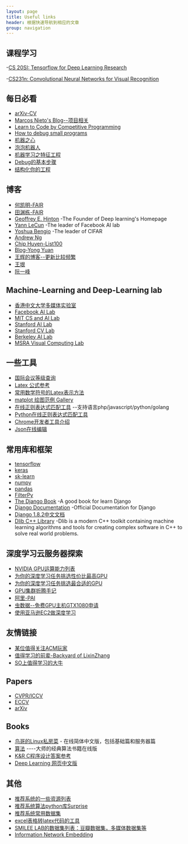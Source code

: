 ```yaml
---
layout: page
title: Useful links
header: 根据快速导航到相应的文章
group: navigation
---
```



## 课程学习

-[CS 20SI: Tensorflow for Deep Learning Research](https://web.stanford.edu/class/cs20si/)

-[CS231n: Convolutional Neural Networks for Visual Recognition](http://cs231n.stanford.edu/syllabus.html)


## 每日必看

- [arXiv-CV](https://arxiv.org/list/cs.CV/recent)
- [Marcos Nieto's Blog--项目相关](https://marcosnietoblog.wordpress.com/2016/07/27/real-time-vehicle-detection-and-lane-detection-for-adas/)
- [Learn to Code by Competitive Programming](http://blog.hackerearth.com/2013/09/competitive-programming-getting-started_11.html)
- [How to debug small programs](https://ericlippert.com/2014/03/05/how-to-debug-small-programs/)
- [机器之心](http://www.jiqizhixin.com/)
- [泡泡机器人](http://www.slamcn.org/index.php/%E9%A6%96%E9%A1%B5)
- [机器学习之特征工程](http://www.csuldw.com/2015/10/24/2015-10-24%20feature%20engineering/)
- [Debug的基本步骤](http://www.jiuzhang.com/qa/3815/)
- [结构化你的工程](http://pythonguidecn.readthedocs.io/zh/latest/writing/structure.html)


## 博客
- [何凯明-FAIR](http://kaiminghe.com/)
- [田渊栋-FAIR](http://yuandong-tian.com/)
- [Geoffrey E. Hinton](http://www.cs.toronto.edu/~hinton/) -The Founder of Deep learning's Homepage
- [Yann LeCun](http://yann.lecun.com) -The leader of Facebook AI lab
- [Yoshua Bengio](http://www.iro.umontreal.ca/~bengioy/yoshua_en/index.html) -The leader of CIFAR
- [Andrew Ng](http://www.andrewng.org) 
- [Chip Huyen-List100](https://huyenchip.com/list-100/)
- [Blog-Yong Yuan](http://yongyuan.name/blog/)
- [王辉的博客--更新比较频繁](http://hui-wang.info/)
- [王垠](http://www.yinwang.org/)
- [阮一峰](http://www.ruanyifeng.com/blog/)



## Machine-Learning and Deep-Learning lab
- [香港中文大学多媒体实验室 ](http://mmlab.ie.cuhk.edu.hk/index_cn.html)
- [Facebook AI Lab](https://research.facebook.com/ai/)
- [MIT CS and AI Lab](https://www.csail.mit.edu)
- [Stanford AI Lab](http://ai.stanford.edu)
- [Stanford CV Lab](http://vision.stanford.edu)
- [Berkeley AI Lab](http://bair.berkeley.edu)
- [MSRA Visual Computing Lab](https://www.microsoft.com/en-us/research/group/visual-computing/)


## 一些工具

- [国际会议等级查询](http://10.3.200.202/cache/5/03/tsinghua.edu.cn/8f7d8dc27e278222807012c0f424364f/international%20conference%202013.pdf)
- [Latex 公式参考](https://math.meta.stackexchange.com/questions/5020/mathjax-basic-tutorial-and-quick-reference)
- [常用数学符号的Latex表示方法](http://mohu.org/info/symbols/symbols.htm)
- [matplot 绘图范例 Gallery](http://matplotlib.org/examples/index.html)
- [在线正则表达式匹配工具](https://regex101.com/) --支持语言php/javascript/python/golang
- [Python在线正则表达式匹配工具](http://pythex.org/)
- [Chrome开发者工具介绍](https://segmentfault.com/a/1190000000683599)
- [Json在线编辑](http://www.kjson.com/jsoneditor/)



## 常用库和框架

- [tensorflow](https://www.tensorflow.org/)
- [keras](https://keras.io/)
- [sk-learn](http://scikit-learn.org/stable/)
- [numpy](http://www.numpy.org/)
- [pandas](http://pandas.pydata.org/)
- [FilterPy](https://pythonhosted.org/filterpy/index.html)
- [The Django Book](http://djangobook.com/) -A good book for learn Django
- [Django Documentation](https://docs.djangoproject.com/en/1.10/) -Official Documentation for Django
- [Django 1.8.2中文文档](http://python.usyiyi.cn/django/index.html)
- [Dlib C++ Library](http://dlib.net/) -Dlib is a modern C++ toolkit containing machine learning algorithms and tools for creating complex software in C++ to solve real world problems. 


## 深度学习云服务器探索
- [NVIDIA GPU运算能力列表](http://blog.csdn.net/real_myth/article/details/44308169)
- [为你的深度学习任务挑选性价比最高GPU](https://www.jiqizhixin.com/articles/753219c6-428d-4432-be93-06911dc9c98f)
- [为你的深度学习任务挑选最合适的GPU](https://www.jiqizhixin.com/articles/4d67137c-b3e8-44c7-9dd9-b1fe8adc7a71)
- [GPU集群折腾手记](http://mli.github.io/gpu/2016/01/17/build-gpu-clusters/)
- [阿里-PAI](https://data.aliyun.com/product/learn?spm=5176.8252056.388261.272.FpNIAJ)
- [虫数据--免费GPU主机GTX1080申请](http://chongdata.com/articles/?p=308)
- [使用亚马逊EC2做深度学习](http://www.cnblogs.com/meelo/p/5994505.html)



## 友情链接


- [某位值得关注ACM玩家](http://www.ctzsm.com/about-me/)
- [值得学习的前辈-Backyard of LixinZhang](http://lixinzhang.github.io/)
- [SO上值得学习的大牛](http://stackexchange.com/users/8372/claudiu?tab=accounts)



## Papers
- [CVPR/ICCV](http://www.cv-foundation.org/openaccess/menu.py)
- [ECCV](http://www.eccv2016.org/)
- [arXiv](https://arxiv.org/corr/home)



## Books
- [鸟哥的Linux私房菜](http://cn.linux.vbird.org/) - 在线简体中文版，包括基础篇和服务器篇
- [算法](http://algs4.cs.princeton.edu/home/) ----大师的经典算法书籍在线版
- [K&R C程序设计答案参考](http://clc-wiki.net/wiki/K%26R2_solutions)
- [Deep Learning 网页中文版](https://exacity.github.io/deeplearningbook-chinese/)


## 其他

- <a href="https://github.com/grahamjenson/list_of_recommender_systems">推荐系统的一些资源列表</a>
- <a href="https://github.com/NicolasHug/Surprise">推荐系统算法python库Surprise</a>
- <a href="http://www.librec.net/datasets.html">推荐系统常用数据集</a>
- <a href="http://www.ctan.org/tex-archive/support/excel2latex">excel表格转latex代码的工具</a>
- <a href="http://smiles.xjtu.edu.cn/Download/Download.html">SMILEE LAB的数据集列表：豆瓣数据集，多媒体数据集等</a>
- <a href="https://github.com/tangjianpku/LINE">Information Network Embedding</a>


